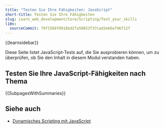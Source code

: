```yaml
---
title: "Testen Sie Ihre Fähigkeiten: JavaScript"
short-title: Testen Sie Ihre Fähigkeiten
slug: Learn_web_development/Core/Scripting/Test_your_skills
l10n:
  sourceCommit: 79f1568f8916bd2fa58653f37cad2e66e746f12f
---
```


{{learnsidebar}}

Diese Seite listet JavaScript-Tests auf, die Sie ausprobieren können, um zu überprüfen, ob Sie den Inhalt in diesem Modul verstanden haben.

## Testen Sie Ihre JavaScript-Fähigkeiten nach Thema

{{SubpagesWithSummaries}}

## Siehe auch

- [Dynamisches Scripting mit JavaScript](/de/docs/Learn_web_development/Core/Scripting)
